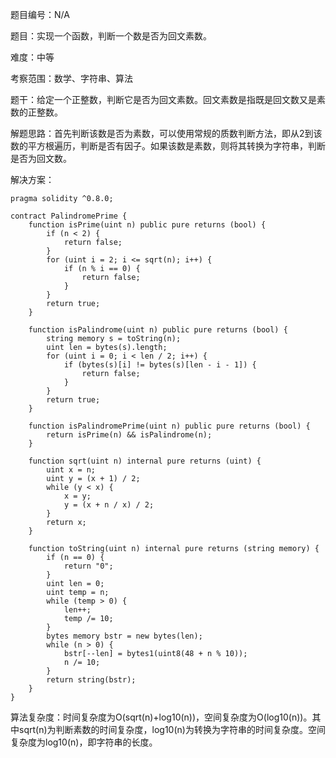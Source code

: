 题目编号：N/A

题目：实现一个函数，判断一个数是否为回文素数。

难度：中等

考察范围：数学、字符串、算法

题干：给定一个正整数，判断它是否为回文素数。回文素数是指既是回文数又是素数的正整数。

解题思路：首先判断该数是否为素数，可以使用常规的质数判断方法，即从2到该数的平方根遍历，判断是否有因子。如果该数是素数，则将其转换为字符串，判断是否为回文数。

解决方案：

```
pragma solidity ^0.8.0;

contract PalindromePrime {
    function isPrime(uint n) public pure returns (bool) {
        if (n < 2) {
            return false;
        }
        for (uint i = 2; i <= sqrt(n); i++) {
            if (n % i == 0) {
                return false;
            }
        }
        return true;
    }
    
    function isPalindrome(uint n) public pure returns (bool) {
        string memory s = toString(n);
        uint len = bytes(s).length;
        for (uint i = 0; i < len / 2; i++) {
            if (bytes(s)[i] != bytes(s)[len - i - 1]) {
                return false;
            }
        }
        return true;
    }
    
    function isPalindromePrime(uint n) public pure returns (bool) {
        return isPrime(n) && isPalindrome(n);
    }
    
    function sqrt(uint n) internal pure returns (uint) {
        uint x = n;
        uint y = (x + 1) / 2;
        while (y < x) {
            x = y;
            y = (x + n / x) / 2;
        }
        return x;
    }
    
    function toString(uint n) internal pure returns (string memory) {
        if (n == 0) {
            return "0";
        }
        uint len = 0;
        uint temp = n;
        while (temp > 0) {
            len++;
            temp /= 10;
        }
        bytes memory bstr = new bytes(len);
        while (n > 0) {
            bstr[--len] = bytes1(uint8(48 + n % 10));
            n /= 10;
        }
        return string(bstr);
    }
}
```

算法复杂度：时间复杂度为O(sqrt(n)+log10(n))，空间复杂度为O(log10(n))。其中sqrt(n)为判断素数的时间复杂度，log10(n)为转换为字符串的时间复杂度。空间复杂度为log10(n)，即字符串的长度。